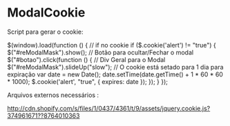 # ModalCookie



Script para gerar o cookie:

$(window).load(function () {
	// if no cookie
	if ($.cookie('alert') != "true") {
		$("#reModalMask").show();
		// Botão para ocultar/Fechar o modal
		$("#botao").click(function () {
			// Div Geral para o Modal
			$("#reModalMask").slideUp("slow");
			// O cookie está setado para 1 dia para expiração
			var date = new Date();
			date.setTime(date.getTime() + 1 * 60 * 60 * 1000);
			$.cookie('alert', "true", {
				expires: date
			});
		});
	}
});

Arquivos externos necessários : 

http://cdn.shopify.com/s/files/1/0437/4361/t/9/assets/jquery.cookie.js?374961671??8764010363
